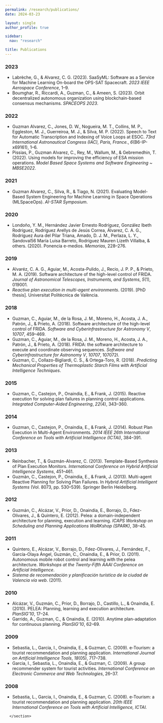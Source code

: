 ```yaml
---
permalink: /research/publications/
date: 2024-03-23

layout: single
author_profile: true

sidebar:
  nav: "research"

title: Publications
---
```


<section class="page__content e-content" itemprop="text">
        
<h3 id="2023">2023</h3>

<ul class="bibliography"><li><span id="labreche2023saasyml">Labrèche, G., &amp; Alvarez, C. G. (2023). SaaSyML: Software as a Service for Machine Learning On-board the OPS-SAT Spacecraft. <i>2023 IEEE Aerospace Conference</i>, 1–9.</span></li>
<li><span id="boumghar2023orbit">Boumghar, R., Riccardi, A., Guzman, C., &amp; Ameen, S. (2023). Orbit decentralized autonomous organization using blockchain-based consensus mechanisms. <i>SPACEOPS 2023</i>.</span></li></ul>

<h3 id="2022">2022</h3>

<ul class="bibliography"><li><span id="guzman2022speech">Guzman Alvarez, C., Jones, D. W., Nogueira, M. T., Collins, M. P., Eggleston, M. J., Guerreiroa, M. J., &amp; Silva, M. P. (2022). Speech to Text for Automatic Transcription and Indexing of Voice Loops at ESOC. <i>73rd International Astronautical Congress (IAC), Paris, France.</i>, <i>6</i>(B6-IP-x69161), 1–6.</span></li>
<li><span id="pissias2022using">Pissias, P., Guzman Alvarez, C., Rey, M., Wallum, M., &amp; Gebremedhin, T. (2022). Using models for improving the efficiency of ESA mission operations. <i>Model Based Space Systems and Software Engineering ~ MBSE2022</i>.</span></li></ul>

<h3 id="2021">2021</h3>

<ul class="bibliography"><li><span id="guzman2021evaluating">Guzman Alvarez, C., Silva, R., &amp; Tiago, N. (2021). Evaluating Model-Based System Engineering for Machine Learning in Space Operations (MLSpaceOps). <i>AI-STAR Symposium</i>.</span></li></ul>

<h3 id="2020">2020</h3>

<ul class="bibliography"><li><span id="londono2020ponencia">Londoño, Y. M., Hernández Javier Ernesto Rodrı́guez, González Ibeth Rodrı́guez, Rodrı́guez Arellys de Jesús Correa, Álvarez, C. A. G., Rodrı́guez Aura del Pilar Triana, Amado, D. J. M., Perlaza, L. Y., Sandoval56 Marı́a Luisa Barreto, Rodrı́guez Mauren Lizeth Villalba, &amp; others. (2020). Ponencia e-medios. <i>Memorias</i>, 228–276.</span></li></ul>

<h3 id="2019">2019</h3>

<ul class="bibliography"><li><span id="alvarez2019software">Alvaréz, C. A. G., Aguiar, M., Acosta-Pulido, J., Recio, J. P. P., &amp; Prieto, M. A. (2019). Software architecture of the high-level control of FRIDA. <i>Journal of Astronomical Telescopes, Instruments, and Systems</i>, <i>5</i>(1), 019001.</span></li>
<li><span id="guzman2019reactive"><i>Reactive plan execution in multi-agent environments</i>. (2019). [PhD thesis]. Universitat Politècnica de València.</span></li></ul>

<h3 id="2018">2018</h3>

<ul class="bibliography"><li><span id="guzman2018software">Guzman, C., Aguiar, M., de la Rosa, J. M., Moreno, H., Acosta, J. A., Patrón, J., &amp; Prieto, A. (2018). Software architecture of the high-level control of FRIDA. <i>Software and Cyberinfrastructure for Astronomy V</i>, <i>10707</i>, 459–469.</span></li>
<li><span id="guzman2018frida">Guzman, C., Aguiar, M., de la Rosa, J. M., Moreno, H., Acosta, J. A., Patrón, J., &amp; Prieto, A. (2018). FRIDA: the software architecture to execute and coordinate observing sequences. <i>Software and Cyberinfrastructure for Astronomy V</i>, <i>10707</i>, 107072I.</span></li>
<li><span id="guzman2018predicting">Guzman, C., Collazo-Bigliardi, C. S., &amp; Ortega-Toro, R. (2018). <i>Predicting Mechanical Properties of Thermoplastic Starch Films with Artificial Intelligence Techniques</i>.</span></li></ul>

<h3 id="2015">2015</h3>

<ul class="bibliography"><li><span id="guzman2015reactive">Guzman, C., Castejon, P., Onaindia, E., &amp; Frank, J. (2015). Reactive execution for solving plan failures in planning control applications. <i>Integrated Computer-Aided Engineering</i>, <i>22</i>(4), 343–360.</span></li></ul>

<h3 id="2014">2014</h3>

<ul class="bibliography"><li><span id="guzman2014robust">Guzman, C., Castejon, P., Onaindia, E., &amp; Frank, J. (2014). Robust Plan Execution in Multi-Agent Environments. <i>2014 IEEE 26th International Conference on Tools with Artificial Intelligence (ICTAI)</i>, 384–391.</span></li></ul>

<h3 id="2013">2013</h3>

<ul class="bibliography"><li><span id="reinbacher2013template">Reinbacher, T., &amp; Guzmán-Alvarez, C. (2013). Template-Based Synthesis of Plan Execution Monitors. <i>International Conference on Hybrid Artificial Intelligence Systems</i>, 451–461.</span></li>
<li><span id="guzman2013multi">Guzmán, C., Castejon, P., Onaindia, E., &amp; Frank, J. (2013). Multi-agent Reactive Planning for Solving Plan Failures. In <i>Hybrid Artificial Intelligent Systems</i> (Vol. 8073, pp. 530–539). Springer Berlin Heidelberg.</span></li></ul>

<h3 id="2012">2012</h3>

<ul class="bibliography"><li><span id="guzman2012pelea">Guzmán, C., Alcázar, V., Prior, D., Onaindia, E., Borrajo, D., Fdez-Olivares, J., &amp; Quintero, E. (2012). Pelea: a domain-independent architecture for planning, execution and learning. <i>ICAPS Workshop on Scheduling and Planning Applications WoRKshop (SPARK)</i>, 38–45.</span></li></ul>

<h3 id="2011">2011</h3>

<ul class="bibliography"><li><span id="quintero2011autonomous">Quintero, E., Alcázar, V., Borrajo, D., Fdez-Olivares, J., Fernández, F., Garcı́a-Olaya Ángel, Guzmán, C., Onaindia, E., &amp; Prior, D. (2011). Autonomous mobile robot control and learning with the pelea architecture. <i>Workshops at the Twenty-Fifth AAAI Conference on Artificial Intelligence</i>.</span></li>
<li><span id="guzman2011sistema"><i>Sistema de recomendación y planificación turı́stica de la ciudad de Valencia vı́a web</i>. (2011).</span></li></ul>

<h3 id="2010">2010</h3>

<ul class="bibliography"><li><span id="alcazar2010pelea">Alcázar, V., Guzmán, C., Prior, D., Borrajo, D., Castillo, L., &amp; Onaindia, E. (2010). PELEA: Planning, learning and execution architecture. <i>PlanSIG’10</i>, 17–24.</span></li>
<li><span id="garrido2010anytime">Garrido, A., Guzman, C., &amp; Onaindia, E. (2010). Anytime plan-adaptation for continuous planning. <i>PlanSIG’10</i>, 62–69.</span></li></ul>

<h3 id="2009">2009</h3>

<ul class="bibliography"><li><span id="sebastia2009tourism">Sebastia, L., Garcia, I., Onaindia, E., &amp; Guzman, C. (2009). e-Tourism: a tourist recommendation and planning application. <i>International Journal on Artificial Intelligence Tools</i>, <i>18</i>(05), 717–738.</span></li>
<li><span id="garcia2009group">Garcia, I., Sebastia, L., Onaindia, E., &amp; Guzman, C. (2009). A group recommender system for tourist activities. <i>International Conference on Electronic Commerce and Web Technologies</i>, 26–37.</span></li></ul>

<h3 id="2008">2008</h3>

<ul class="bibliography"><li><span id="sebastia2008tourism">Sebastia, L., Garcia, I., Onaindia, E., &amp; Guzman, C. (2008). e-Tourism: a tourist recommendation and planning application. <i>20th IEEE International Conference on Tools with Artificial Intelligence, ICTAI.</i></span></li></ul>

        
      </section>